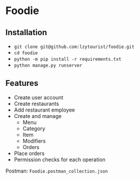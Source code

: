# Foodie

## Installation

- `git clone git@github.com:lzytourist/foodie.git`
- `cd foodie`
- `python -m pip install -r requirements.txt`
- `python manage.py runserver`

## Features

- Create user account
- Create restaurants
- Add restaurant employee
- Create and manage
    - Menu
    - Category
    - Item
    - Modifiers
    - Orders
- Place orders
- Permission checks for each operation

Postman: `Foodie.postman_collection.json`
